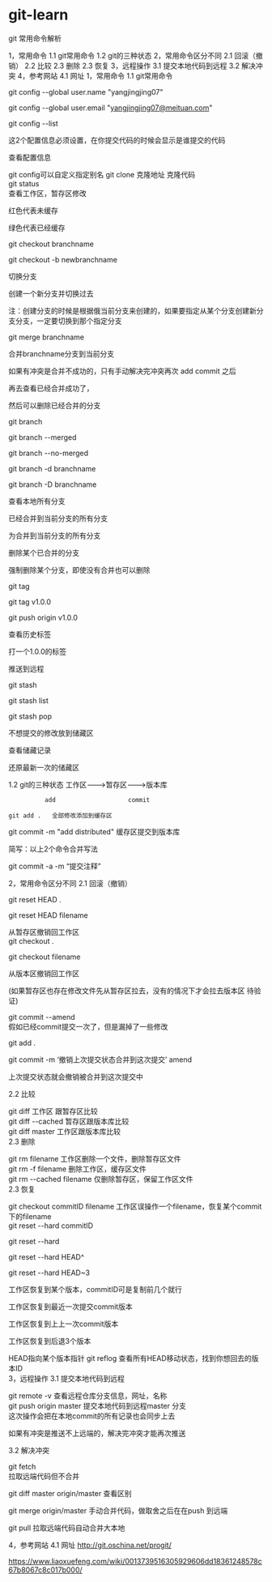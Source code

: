 # git-learn
git 常用命令解析


1，常用命令
1.1 git常用命令
1.2 git的三种状态
2，常用命令区分不同
2.1 回滚（撤销）
2.2 比较
2.3 删除
2.3 恢复 
3，远程操作
3.1 提交本地代码到远程
3.2 解决冲突
4，参考网站
4.1 网址
1，常用命令
1.1 git常用命令
 
 
 
git config --global user.name "yangjingjing07"

git config --global user.email "yangjingjing07@meituan.com"

git config --list

这2个配置信息必须设置，在你提交代码的时候会显示是谁提交的代码

 

查看配置信息

git config可以自定义指定别名
git clone 克隆地址	克隆代码	 
git status	
查看工作区，暂存区修改

红色代表未缓存

绿色代表已经缓存

 
git checkout branchname

git checkout -b newbranchname

切换分支

创建一个新分支并切换过去

注：创建分支的时候是根据俄当前分支来创建的，如果要指定从某个分支创建新分支分支，一定要切换到那个指定分支

 
git merge branchname

 

合并branchname分支到当前分支

如果有冲突是合并不成功的，只有手动解决完冲突再次 add commit 之后

再去查看已经合并成功了，

然后可以删除已经合并的分支

 
git branch

git branch --merged

git branch --no-merged

git branch -d branchname

git branch -D branchname

查看本地所有分支

已经合并到当前分支的所有分支

为合并到当前分支的所有分支

删除某个已合并的分支

强制删除某个分支，即使没有合并也可以删除

 
git tag

git tag v1.0.0

git push origin v1.0.0

查看历史标签

打一个1.0.0的标签

推送到远程

 
git stash

git stash list

git stash pop

不想提交的修改放到储藏区

查看储藏记录

还原最新一次的储藏区

 
1.2 git的三种状态
    工作区———>暂存区———>版本库

              add                    commit

    git add .   全部修改添加到缓存区

   git commit -m "add distributed" 缓存区提交到版本库

   简写：以上2个命令合并写法

   git commit -a -m “提交注释”

2，常用命令区分不同
2.1 回滚（撤销）
 
 
 
git reset HEAD .

git reset HEAD filename

 从暂存区撤销回工作区	 
git checkout .

git checkout filename

 从版本区撤销回工作区

(如果暂存区也存在修改文件先从暂存区拉去，没有的情况下才会拉去版本区 待验证)

 
git commit --amend	
 假如已经commit提交一次了，但是漏掉了一些修改

git add .

git commit -m ‘撤销上次提交状态合并到这次提交’ amend

上次提交状态就会撤销被合并到这次提交中

 
2.2 比较
 
 
 
git diff	工作区 跟暂存区比较 	 
git diff --cached	 暂存区跟版本库比较	 
git diff master	 工作区跟版本库比较	 
2.3 删除
 
 
 
git rm filename	工作区删除一个文件，删除暂存区文件	 
git rm -f filename	 删除工作区，缓存区文件	 
git rm --cached filename	 仅删除暂存区，保留工作区文件	 
2.3 恢复 
 
 
 
git checkout commitID filename	工作区误操作一个filename，恢复某个commit下的filename	 
git reset --hard commitID

git reset --hard

git reset --hard HEAD^

git reset --hard HEAD~3

工作区恢复到某个版本，commitID可是复制前几个就行

工作区恢复到最近一次提交commit版本

工作区恢复到上上一次commit版本

工作区恢复到后退3个版本

HEAD指向某个版本指针
git reflog	查看所有HEAD移动状态，找到你想回去的版本ID	 
3，远程操作
3.1 提交本地代码到远程
 

 
 
 
 
 
 
git remote -v	查看远程仓库分支信息，网址，名称	 
git push origin master	提交本地代码到远程master 分支	
这次操作会把在本地commit的所有记录也会同步上去

如果有冲突是推送不上远端的，解决完冲突才能再次推送

 	 	 
3.2 解决冲突
 
 
 
git fetch	
拉取远端代码但不合并

git diff master origin/master 查看区别

git merge origin/master 手动合并代码，做取舍之后在在push 到远端

 
git pull	拉取远端代码自动合并大本地	 
 

4，参考网站
4.1 网址
 http://git.oschina.net/progit/

https://www.liaoxuefeng.com/wiki/0013739516305929606dd18361248578c67b8067c8c017b000/
